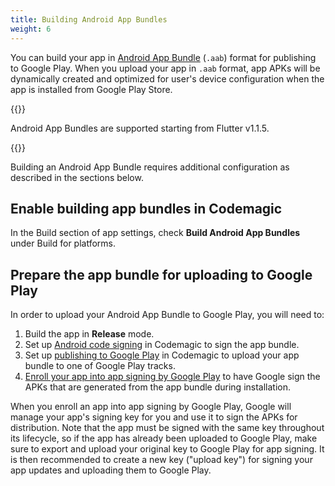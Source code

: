 ```yaml
---
title: Building Android App Bundles
weight: 6
---
```


You can build your app in [Android App Bundle](https://developer.android.com/guide/app-bundle) (`.aab`) format for publishing to Google Play. When you upload your app in `.aab` format, app APKs will be dynamically created and optimized for user's device configuration when the app is installed from Google Play Store.

{{<notebox>}}

Android App Bundles are supported starting from Flutter v1.1.5.

{{</notebox>}}

Building an Android App Bundle requires additional configuration as described in the sections below.

## Enable building app bundles in Codemagic

In the Build section of app settings, check **Build Android App Bundles** under Build for platforms.

## Prepare the app bundle for uploading to Google Play

In order to upload your Android App Bundle to Google Play, you will need to:

1. Build the app in **Release** mode.
2. Set up [Android code signing](https://docs.codemagic.io/code-signing/android-code-signing/) in Codemagic to sign the app bundle.
3. Set up [publishing to Google Play](https://docs.codemagic.io/publishing/publishing-to-google-play/) in Codemagic to upload your app bundle to one of Google Play tracks.
4. [Enroll your app into app signing by Google Play](https://support.google.com/googleplay/android-developer/answer/7384423) to have Google sign the APKs that are generated from the app bundle during installation.

When you enroll an app into app signing by Google Play, Google will manage your app's signing key for you and use it to sign the APKs for distribution. Note that the app must be signed with the same key throughout its lifecycle, so if the app has already been uploaded to Google Play, make sure to export and upload your original key to Google Play for app signing. It is then recommended to create a new key ("upload key") for signing your app updates and uploading them to Google Play.
